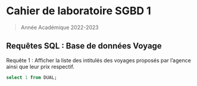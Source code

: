 # Cahier de laboratoire SGBD 1
> Année Académique 2022-2023

## Requêtes SQL : Base de données Voyage


Requête 1 :
Afficher la liste des intitulés des voyages proposés par l’agence ainsi que leur prix respectif.

~~~sql
select 1 from DUAL;
~~~
